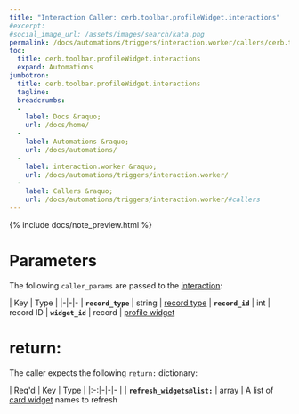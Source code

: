 ```yaml
---
title: "Interaction Caller: cerb.toolbar.profileWidget.interactions"
#excerpt: 
#social_image_url: /assets/images/search/kata.png
permalink: /docs/automations/triggers/interaction.worker/callers/cerb.toolbar.profileWidget.interactions/
toc:
  title: cerb.toolbar.profileWidget.interactions
  expand: Automations
jumbotron:
  title: cerb.toolbar.profileWidget.interactions
  tagline: 
  breadcrumbs:
  -
    label: Docs &raquo;
    url: /docs/home/
  -
    label: Automations &raquo;
    url: /docs/automations/
  -
    label: interaction.worker &raquo;
    url: /docs/automations/triggers/interaction.worker/
  -
    label: Callers &raquo;
    url: /docs/automations/triggers/interaction.worker/#callers
---
```


{% include docs/note_preview.html %}

# Parameters

The following `caller_params` are passed to the [interaction](/docs/automations/triggers/interaction.worker/):

| Key | Type | 
|-|-|-
| **`record_type`** | string | [record type](/docs/records/types/)
| **`record_id`** | int | record ID
| **`widget_id`** | record | [profile widget](/docs/records/types/profile_widget/)

# return:

The caller expects the following `return:` dictionary:

| Req'd | Key | Type | 
|:-:|-|-|-
| | **`refresh_widgets@list:`** | array | A list of [card widget](/docs/records/types/card_widget/) names to refresh 
